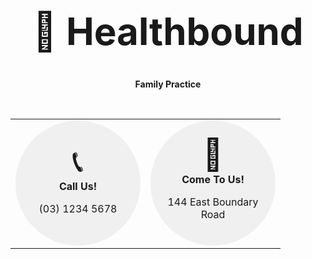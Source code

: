 <h1 align="center" style="font-size: 60px;">🏥 Healthbound</h1>

<p align="center"><strong>Family Practice</strong></p>

<br>

<div align="center">

<table>
<tr>
<td align="center" width="50%">

<div style="width: 200px; height: 200px; background-color: #f0f0f0; border-radius: 50%; display: flex; flex-direction: column; align-items: center; justify-content: center; margin: 0 auto; padding: 20px; box-sizing: border-box;">
  <span style="font-size: 50px;">📞</span>
  <strong>Call Us!</strong>
  <p>(03) 1234 5678</p>
</div>

</td>
<td align="center" width="50%">

<div style="width: 200px; height: 200px; background-color: #f0f0f0; border-radius: 50%; display: flex; flex-direction: column; align-items: center; justify-content: center; margin: 0 auto; padding: 20px; box-sizing: border-box;">
  <span style="font-size: 50px;">🏥</span>
  <strong>Come To Us!</strong>
  <p>144 East Boundary Road</p>
</div>

</td>
</tr>
</table>

</div>
